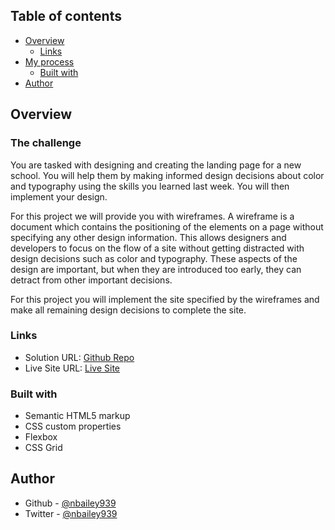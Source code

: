 ## Table of contents

- [Overview](#overview)
  - [Links](#links)
- [My process](#my-process)
  - [Built with](#built-with)
- [Author](#author)

## Overview

### The challenge

You are tasked with designing and creating the landing page for a new school. You will help them by making informed design decisions about color and typography using the skills you learned last week. You will then implement your design.

For this project we will provide you with wireframes. A wireframe is a document which contains the positioning of the elements on a page without specifying any other design information. This allows designers and developers to focus on the flow of a site without getting distracted with design decisions such as color and typography. These aspects of the design are important, but when they are introduced too early, they can detract from other important decisions.

For this project you will implement the site specified by the wireframes and make all remaining design decisions to complete the site.

### Links

- Solution URL: [Github Repo](https://github.com/nbailey939/colmar-academy)
- Live Site URL: [Live Site](https://nbailey939.github.io/interactive-card-details/)

### Built with

- Semantic HTML5 markup
- CSS custom properties
- Flexbox
- CSS Grid

## Author

- Github - [@nbailey939](https://github.com/nbailey939)
- Twitter - [@nbailey939](https://twitter.com/nbailey939)
